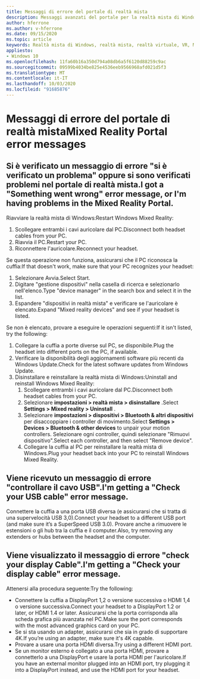 ```yaml
---
title: Messaggi di errore del portale di realtà mista
description: Messaggi avanzati del portale per la realtà mista di Windows per la risoluzione dei problemi che vanno oltre la documentazione standard del supporto clienti.
author: hferrone
ms.author: v-hferrone
ms.date: 09/15/2020
ms.topic: article
keywords: Realtà mista di Windows, realtà mista, realtà virtuale, VR, MR, risoluzione dei problemi, errori, guida, supporto, portale di realtà mista
appliesto:
- Windows 10
ms.openlocfilehash: 11fa60b16a350d794a08db6a5f6120d88259c9ac
ms.sourcegitcommit: 09599b4034be825e4536eeb9566968afd021d5f3
ms.translationtype: MT
ms.contentlocale: it-IT
ms.lasthandoff: 10/03/2020
ms.locfileid: "91685876"
---
```

# <a name="mixed-reality-portal-error-messages"></a><span data-ttu-id="9cb0e-104">Messaggi di errore del portale di realtà mista</span><span class="sxs-lookup"><span data-stu-id="9cb0e-104">Mixed Reality Portal error messages</span></span>

## <a name="i-got-a-something-went-wrong-error-message-or-im-having-problems-in-the-mixed-reality-portal"></a><span data-ttu-id="9cb0e-105">Si è verificato un messaggio di errore "si è verificato un problema" oppure si sono verificati problemi nel portale di realtà mista.</span><span class="sxs-lookup"><span data-stu-id="9cb0e-105">I got a "Something went wrong" error message, or I'm having problems in the Mixed Reality Portal.</span></span>

<span data-ttu-id="9cb0e-106">Riavviare la realtà mista di Windows:</span><span class="sxs-lookup"><span data-stu-id="9cb0e-106">Restart Windows Mixed Reality:</span></span>
1. <span data-ttu-id="9cb0e-107">Scollegare entrambi i cavi auricolare dal PC.</span><span class="sxs-lookup"><span data-stu-id="9cb0e-107">Disconnect both headset cables from your PC.</span></span>
2. <span data-ttu-id="9cb0e-108">Riavvia il PC.</span><span class="sxs-lookup"><span data-stu-id="9cb0e-108">Restart your PC.</span></span>
3. <span data-ttu-id="9cb0e-109">Riconnettere l'auricolare.</span><span class="sxs-lookup"><span data-stu-id="9cb0e-109">Reconnect your headset.</span></span>

<span data-ttu-id="9cb0e-110">Se questa operazione non funziona, assicurarsi che il PC riconosca la cuffia:</span><span class="sxs-lookup"><span data-stu-id="9cb0e-110">If that doesn't work, make sure that your PC recognizes your headset:</span></span>
1. <span data-ttu-id="9cb0e-111">Selezionare Avvia.</span><span class="sxs-lookup"><span data-stu-id="9cb0e-111">Select Start.</span></span>
2. <span data-ttu-id="9cb0e-112">Digitare "gestione dispositivi" nella casella di ricerca e selezionarlo nell'elenco.</span><span class="sxs-lookup"><span data-stu-id="9cb0e-112">Type "device manager" in the search box and select it in the list.</span></span> 
3. <span data-ttu-id="9cb0e-113">Espandere "dispositivi in realtà mista" e verificare se l'auricolare è elencato.</span><span class="sxs-lookup"><span data-stu-id="9cb0e-113">Expand "Mixed reality devices" and see if your headset is listed.</span></span> 

<span data-ttu-id="9cb0e-114">Se non è elencato, provare a eseguire le operazioni seguenti:</span><span class="sxs-lookup"><span data-stu-id="9cb0e-114">If it isn't listed, try the following:</span></span>
1. <span data-ttu-id="9cb0e-115">Collegare la cuffia a porte diverse sul PC, se disponibile.</span><span class="sxs-lookup"><span data-stu-id="9cb0e-115">Plug the headset into different ports on the PC, if available.</span></span>
2. <span data-ttu-id="9cb0e-116">Verificare la disponibilità degli aggiornamenti software più recenti da Windows Update.</span><span class="sxs-lookup"><span data-stu-id="9cb0e-116">Check for the latest software updates from Windows Update.</span></span>
3. <span data-ttu-id="9cb0e-117">Disinstallare e reinstallare la realtà mista di Windows:</span><span class="sxs-lookup"><span data-stu-id="9cb0e-117">Uninstall and reinstall Windows Mixed Reality:</span></span>
    1. <span data-ttu-id="9cb0e-118">Scollegare entrambi i cavi auricolare dal PC.</span><span class="sxs-lookup"><span data-stu-id="9cb0e-118">Disconnect both headset cables from your PC.</span></span>
    2. <span data-ttu-id="9cb0e-119">Selezionare **impostazioni > realtà mista > disinstallare** .</span><span class="sxs-lookup"><span data-stu-id="9cb0e-119">Select **Settings  > Mixed reality > Uninstall** .</span></span>
    3. <span data-ttu-id="9cb0e-120">Selezionare **impostazioni > dispositivi > Bluetooth & altri dispositivi** per disaccoppiare i controller di movimento.</span><span class="sxs-lookup"><span data-stu-id="9cb0e-120">Select **Settings  > Devices  > Bluetooth & other devices** to unpair your motion controllers.</span></span> <span data-ttu-id="9cb0e-121">Selezionare ogni controller, quindi selezionare "Rimuovi dispositivo".</span><span class="sxs-lookup"><span data-stu-id="9cb0e-121">Select each controller, and then select "Remove device".</span></span>
    4. <span data-ttu-id="9cb0e-122">Collegare la cuffia al PC per reinstallare la realtà mista di Windows.</span><span class="sxs-lookup"><span data-stu-id="9cb0e-122">Plug your headset back into your PC to reinstall Windows Mixed Reality.</span></span>
    
## <a name="im-getting-a-check-your-usb-cable-error-message"></a><span data-ttu-id="9cb0e-123">Viene ricevuto un messaggio di errore "controllare il cavo USB".</span><span class="sxs-lookup"><span data-stu-id="9cb0e-123">I'm getting a "Check your USB cable" error message.</span></span>

<span data-ttu-id="9cb0e-124">Connettere la cuffia a una porta USB diversa (e assicurarsi che si tratta di una supervelocità USB 3,0).</span><span class="sxs-lookup"><span data-stu-id="9cb0e-124">Connect your headset to a different USB port (and make sure it’s a SuperSpeed USB 3.0).</span></span> <span data-ttu-id="9cb0e-125">Provare anche a rimuovere le estensioni o gli hub tra la cuffia e il computer.</span><span class="sxs-lookup"><span data-stu-id="9cb0e-125">Also, try removing any extenders or hubs between the headset and the computer.</span></span>

## <a name="im-getting-a-check-your-display-cable-error-message"></a><span data-ttu-id="9cb0e-126">Viene visualizzato il messaggio di errore "check your display Cable".</span><span class="sxs-lookup"><span data-stu-id="9cb0e-126">I'm getting a "Check your display cable" error message.</span></span>

<span data-ttu-id="9cb0e-127">Attenersi alla procedura seguente:</span><span class="sxs-lookup"><span data-stu-id="9cb0e-127">Try the following:</span></span>
* <span data-ttu-id="9cb0e-128">Connettere la cuffia a DisplayPort 1,2 o versione successiva o HDMI 1,4 o versione successiva.</span><span class="sxs-lookup"><span data-stu-id="9cb0e-128">Connect your headset to a DisplayPort 1.2 or later, or HDMI 1.4 or later.</span></span> <span data-ttu-id="9cb0e-129">Assicurarsi che la porta corrisponda alla scheda grafica più avanzata nel PC.</span><span class="sxs-lookup"><span data-stu-id="9cb0e-129">Make sure the port corresponds with the most advanced graphics card on your PC.</span></span>
* <span data-ttu-id="9cb0e-130">Se si sta usando un adapter, assicurarsi che sia in grado di supportare 4K.</span><span class="sxs-lookup"><span data-stu-id="9cb0e-130">If you’re using an adapter, make sure it's 4K capable.</span></span>
* <span data-ttu-id="9cb0e-131">Provare a usare una porta HDMI diversa.</span><span class="sxs-lookup"><span data-stu-id="9cb0e-131">Try using a different HDMI port.</span></span>
* <span data-ttu-id="9cb0e-132">Se un monitor esterno è collegato a una porta HDMI, provare a connetterlo a una DisplayPort e usare la porta HDMI per l'auricolare.</span><span class="sxs-lookup"><span data-stu-id="9cb0e-132">If you have an external monitor plugged into an HDMI port, try plugging it into a DisplayPort instead, and use the HDMI port for your headset.</span></span>

